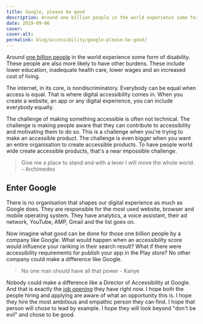 ```yaml
---
title: Google, please be good
description: Around one billion people in the world experience some form of disability. These people are also more likely to have other burdens. These include lower education, inadequate health care, lower wages and an increased cost of living.
date: 2019-09-06
cover:
cover-alt:
permalink: blog/accessibility/google-please-be-good/
---
```



Around [one billion people](https://www.worldbank.org/en/topic/disability) in the world experience some form of disability. These people are also more likely to have other burdens. These include lower education, inadequate health care, lower wages and an increased cost of living.

The internet, in its core, is nondiscriminatory. Everybody can be equal when access is equal. That is where digital accessibility comes in. When you create a website, an app or any digital experience, you can include everybody equally.

The challenge of making something accessible is often not technical. The challenge is making people aware that they can contribute to accessibility and motivating them to do so. This is a challenge when you're trying to make an accessible product. The challenge is even bigger when you want an entire organisation to create accessible products. To have people world wide create accessible products, that's a near impossible challenge.

> Give me a place to stand and with a lever I will move the whole world. 
> \- Archimedes

## Enter Google

There is no organisation that shapes our digital experience as much as Google does. They are responsible for the most used website, browser and mobile operating system. They have analytics, a voice assistant, their ad network, YouTube, AMP, Gmail and the list goes on.

Now imagine what good can be done for those one billion people by a company like Google. What would happen when an accessibility score would influence your ranking in their search result? What if there were accessibility requirements for publish your app in the Play store? No other company could make a difference like Google.

 > No one man should have all that power 
 > \- Kanye

Nobody could make a difference like a Director of Accessibility at Google. And that is exactly the [job opening](https://careers.google.com/jobs/results/118512570249159366-director-accessibility/) they have right now. I hope both the people hiring and applying are aware of what an opportunity this is. I hope they hire the most ambitious and empathic person they can find. I hope that person will chose to lead by example. I hope they will look beyond "don't be evil" and chose to be good.
